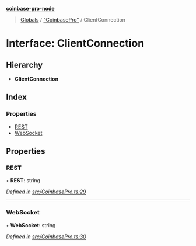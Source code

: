 **[coinbase-pro-node](../README.md)**

> [Globals](../globals.md) / ["CoinbasePro"](../modules/_coinbasepro_.md) / ClientConnection

# Interface: ClientConnection

## Hierarchy

- **ClientConnection**

## Index

### Properties

- [REST](_coinbasepro_.clientconnection.md#rest)
- [WebSocket](_coinbasepro_.clientconnection.md#websocket)

## Properties

### REST

• **REST**: string

_Defined in [src/CoinbasePro.ts:29](https://github.com/bennycode/coinbase-pro-node/blob/a3ed45b/src/CoinbasePro.ts#L29)_

---

### WebSocket

• **WebSocket**: string

_Defined in [src/CoinbasePro.ts:30](https://github.com/bennycode/coinbase-pro-node/blob/a3ed45b/src/CoinbasePro.ts#L30)_
